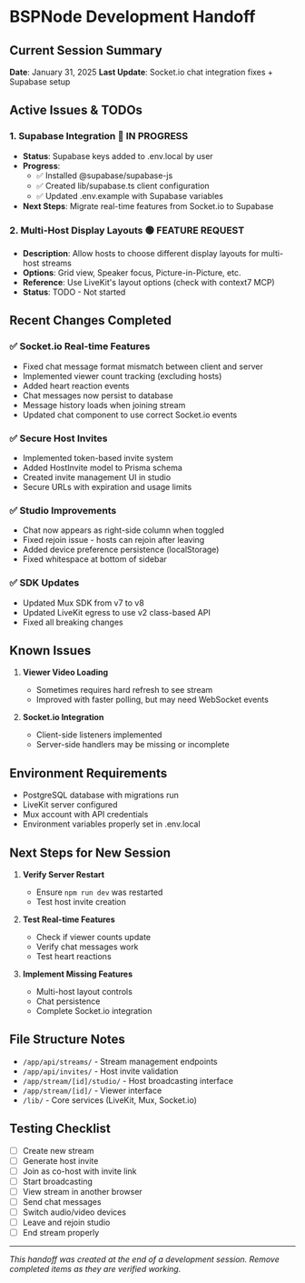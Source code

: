 # BSPNode Development Handoff

## Current Session Summary
**Date**: January 31, 2025
**Last Update**: Socket.io chat integration fixes + Supabase setup

## Active Issues & TODOs

### 1. **Supabase Integration** 🔴 IN PROGRESS
- **Status**: Supabase keys added to .env.local by user
- **Progress**: 
  - ✅ Installed @supabase/supabase-js
  - ✅ Created lib/supabase.ts client configuration
  - ✅ Updated .env.example with Supabase variables
- **Next Steps**: Migrate real-time features from Socket.io to Supabase

### 2. **Multi-Host Display Layouts** 🟢 FEATURE REQUEST
- **Description**: Allow hosts to choose different display layouts for multi-host streams
- **Options**: Grid view, Speaker focus, Picture-in-Picture, etc.
- **Reference**: Use LiveKit's layout options (check with context7 MCP)
- **Status**: TODO - Not started

## Recent Changes Completed

### ✅ Socket.io Real-time Features
- Fixed chat message format mismatch between client and server
- Implemented viewer count tracking (excluding hosts)
- Added heart reaction events
- Chat messages now persist to database
- Message history loads when joining stream
- Updated chat component to use correct Socket.io events

### ✅ Secure Host Invites
- Implemented token-based invite system
- Added HostInvite model to Prisma schema
- Created invite management UI in studio
- Secure URLs with expiration and usage limits

### ✅ Studio Improvements
- Chat now appears as right-side column when toggled
- Fixed rejoin issue - hosts can rejoin after leaving
- Added device preference persistence (localStorage)
- Fixed whitespace at bottom of sidebar

### ✅ SDK Updates
- Updated Mux SDK from v7 to v8
- Updated LiveKit egress to use v2 class-based API
- Fixed all breaking changes

## Known Issues

1. **Viewer Video Loading**
   - Sometimes requires hard refresh to see stream
   - Improved with faster polling, but may need WebSocket events

2. **Socket.io Integration**
   - Client-side listeners implemented
   - Server-side handlers may be missing or incomplete

## Environment Requirements

- PostgreSQL database with migrations run
- LiveKit server configured
- Mux account with API credentials
- Environment variables properly set in .env.local

## Next Steps for New Session

1. **Verify Server Restart**
   - Ensure `npm run dev` was restarted
   - Test host invite creation

2. **Test Real-time Features**
   - Check if viewer counts update
   - Verify chat messages work
   - Test heart reactions

3. **Implement Missing Features**
   - Multi-host layout controls
   - Chat persistence
   - Complete Socket.io integration

## File Structure Notes

- `/app/api/streams/` - Stream management endpoints
- `/app/api/invites/` - Host invite validation
- `/app/stream/[id]/studio/` - Host broadcasting interface
- `/app/stream/[id]/` - Viewer interface
- `/lib/` - Core services (LiveKit, Mux, Socket.io)

## Testing Checklist

- [ ] Create new stream
- [ ] Generate host invite
- [ ] Join as co-host with invite link
- [ ] Start broadcasting
- [ ] View stream in another browser
- [ ] Send chat messages
- [ ] Switch audio/video devices
- [ ] Leave and rejoin studio
- [ ] End stream properly

---

*This handoff was created at the end of a development session. Remove completed items as they are verified working.*